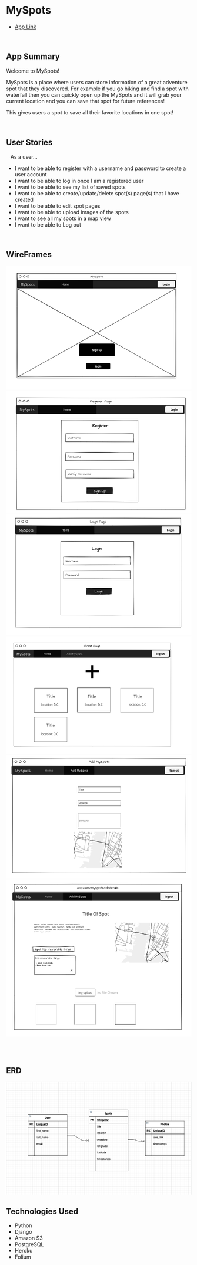 # MySpots


- [App Link](https://armyspot.herokuapp.com/)

<br>

## App Summary

Welcome to MySpots!

MySpots is a place where users can store information of a great adventure spot that they discovered. For example if you go hiking and find a spot with waterfall then you can quickly open up the MySpots and it will grab your current location and you can save that spot for future references!  

This gives users a spot to save all their favorite locations in one spot!

<br/>

## User Stories

&nbsp;&nbsp;&nbsp;As a user…
- I want to be able to register with a username and password to create a user account 
- I want to be able to log in once I am a registered user
- I want to be able to see my list of saved spots
- I want to be able to create/update/delete spot(s) page(s) that I have created
- I want to be able to edit spot pages
- I want to be able to upload images of the spots
- I want to see all my spots in a map view 
- I want to be able to Log out

<br/>

## WireFrames 
![Home Page](./readme_docs/wireframe/home_landing_page.png)  
![Register Page](./readme_docs/wireframe/register_page.png)  
![Log In Page](./readme_docs/wireframe/login_page.png)   
![Spots Index Page](./readme_docs/wireframe/home_page.png)   
![Spots Add Page](./readme_docs/wireframe/add_myspots_page.png)   
![Spots detail Page](./readme_docs/wireframe/spot_detail_page.png)   

<br/>
<br/>

## ERD  
![Models](./readme_docs/ERD.png)


## Technologies Used
- Python
- Django
- Amazon S3
- PostgreSQL
- Heroku
- Folium